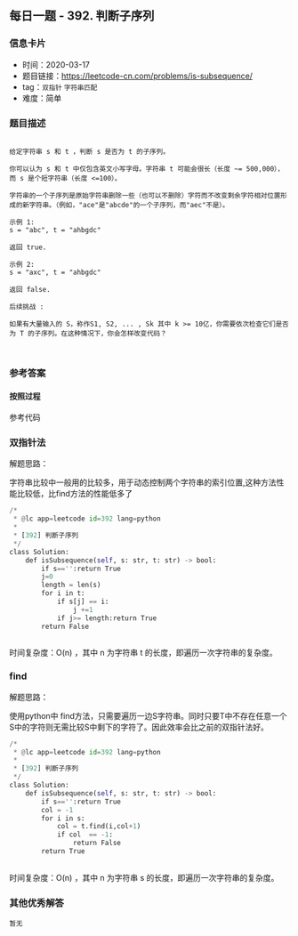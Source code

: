 ## 每日一题 - 392. 判断子序列

### 信息卡片

- 时间：2020-03-17
- 题目链接：https://leetcode-cn.com/problems/is-subsequence/
- tag：`双指针` `字符串匹配` 
- 难度：简单

### 题目描述

```

给定字符串 s 和 t ，判断 s 是否为 t 的子序列。

你可以认为 s 和 t 中仅包含英文小写字母。字符串 t 可能会很长（长度 ~= 500,000），而 s 是个短字符串（长度 <=100）。

字符串的一个子序列是原始字符串删除一些（也可以不删除）字符而不改变剩余字符相对位置形成的新字符串。（例如，"ace"是"abcde"的一个子序列，而"aec"不是）。

示例 1:
s = "abc", t = "ahbgdc"

返回 true.

示例 2:
s = "axc", t = "ahbgdc"

返回 false.

后续挑战 :

如果有大量输入的 S，称作S1, S2, ... , Sk 其中 k >= 10亿，你需要依次检查它们是否为 T 的子序列。在这种情况下，你会怎样改变代码？



```

### 参考答案

#### 按照过程

参考代码

### 双指针法

解题思路：

字符串比较中一般用的比较多，用于动态控制两个字符串的索引位置,这种方法性能比较低，比find方法的性能低多了

```python
/*
 * @lc app=leetcode id=392 lang=python
 *
 * [392] 判断子序列
 */
class Solution:
    def isSubsequence(self, s: str, t: str) -> bool:
        if s=='':return True
        j=0
        length = len(s)
        for i in t:
            if s[j] == i:
                j +=1
            if j>= length:return True
        return False
        
```
时间复杂度：O(n) ，其中 n  为字符串 t 的长度，即遍历一次字符串的复杂度。
 
### find

解题思路：

使用python中 find方法，只需要遍历一边S字符串。同时只要T中不存在任意一个S中的字符则无需比较S中剩下的字符了。因此效率会比之前的双指针法好。

```python
/*
 * @lc app=leetcode id=392 lang=python
 *
 * [392] 判断子序列
 */
class Solution:
    def isSubsequence(self, s: str, t: str) -> bool:
        if s=='':return True
        col = -1
        for i in s:
            col = t.find(i,col+1)
            if col  == -1:
                return False
        return True
        
```
时间复杂度：O(n) ，其中 n  为字符串 s 的长度，即遍历一次字符串的复杂度。
 
 
### 其他优秀解答
```
暂无
```



